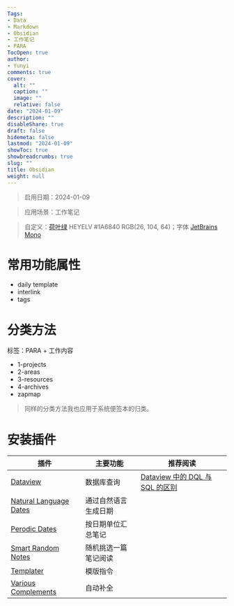 ```yaml
---
Tags:
- Data
- Markdown
- Obsidian
- 工作笔记
- PARA
TocOpen: true
author:
- Yunyi
comments: true
cover:
  alt: ""
  caption: ""
  image: ""
  relative: false
date: "2024-01-09"
description: ""
disableShare: true
draft: false
hidemeta: false
lastmod: "2024-01-09"
showToc: true
showbreadcrumbs: true
slug: ""
title: Obsidian
weight: null
---
```


> 启用日期：2024-01-09 

> 应用场景：工作笔记

> 自定义：[荷叶绿](https://color-term.com/color/heyelv-1a6840/) HEYELV #1A6840 RGB(26, 104, 64)；字体 [JetBrains Mono](https://www.jetbrains.com/lp/mono/)

# 常用功能属性
<!--- - YAML 属性语法 
-->
- daily template
- interlink
- tags

# 分类方法
标签：PARA + 工作内容 
- 1-projects
- 2-areas
- 3-resources
- 4-archives
- zapmap

> 同样的分类方法我也应用于系统便签本的归类。

# 安装插件
| 插件| 主要功能 | 推荐阅读 |
|---|---|--|
| [Dataview](obsidian://show-plugin?id=dataview) | 数据库查询 | [Dataview 中的 DQL 与 SQL 的区别](https://pkmer.cn/Pkmer-Docs/10-obsidian/obsidian社区插件/dataview/dataview基本语法/31---dql-与-sql-的异同/) |
| [Natural Language Dates](obsidian://show-plugin?id=nldates-obsidian) | 通过自然语言生成日期 |
| [Perodic Dates](obsidian://show-plugin?id=periodic-notes) | 按日期单位汇总笔记 |
| [Smart Random Notes](obsidian://show-plugin?id=smart-random-note) | 随机挑选一篇笔记阅读 |
| [Templater](obsidian://show-plugin?id=templater-obsidian) | 模版指令 |
| [Various Complements](obsidian://show-plugin?id=various-complements) | 自动补全 |